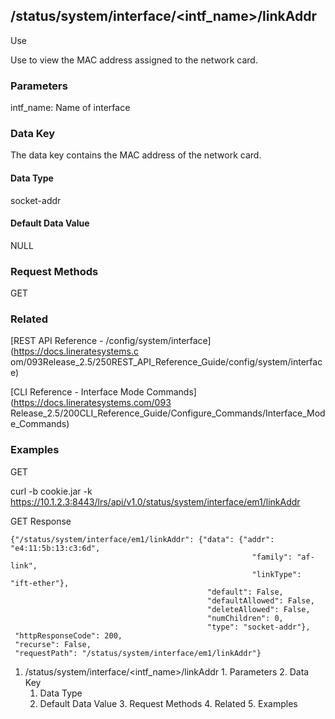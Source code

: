 ## /status/system/interface/<intf_name>/linkAddr

Use

Use to view the MAC address assigned to the network card.

### Parameters

intf_name: Name of interface

### Data Key

The data key contains the MAC address of the network card.

#### Data Type

socket-addr

#### Default Data Value

NULL

### Request Methods

GET

### Related

[REST API Reference - /config/system/interface](https://docs.lineratesystems.c
om/093Release_2.5/250REST_API_Reference_Guide/config/system/interface)

[CLI Reference - Interface Mode Commands](https://docs.lineratesystems.com/093
Release_2.5/200CLI_Reference_Guide/Configure_Commands/Interface_Mode_Commands)

### Examples

GET

curl -b cookie.jar -k
https://10.1.2.3:8443/lrs/api/v1.0/status/system/interface/em1/linkAddr

GET Response

    
    {"/status/system/interface/em1/linkAddr": {"data": {"addr": "e4:11:5b:13:c3:6d",
                                                          "family": "af-link",
                                                          "linkType": "ift-ether"},
                                                "default": False,
                                                "defaultAllowed": False,
                                                "deleteAllowed": False,
                                                "numChildren": 0,
                                                "type": "socket-addr"},
     "httpResponseCode": 200,
     "recurse": False,
     "requestPath": "/status/system/interface/em1/linkAddr"}
    

  1. /status/system/interface/<intf_name>/linkAddr
    1. Parameters
    2. Data Key
      1. Data Type
      2. Default Data Value
    3. Request Methods
    4. Related
    5. Examples


